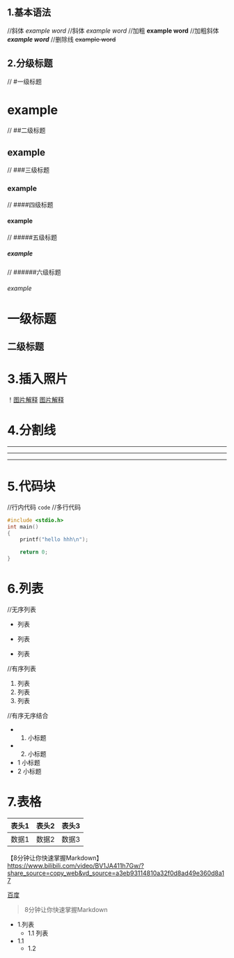 ## 1.基本语法
//斜体
*example word*
//斜体
_example word_
//加粗
**example word**
//加粗斜体
***example word***
//删除线
~~example word~~

## 2.分级标题
// #一级标题
# example
// ##二级标题
## example
// ###三级标题
### example
// ####四级标题
#### example
// #####五级标题
##### example
// ######六级标题
###### example

一级标题
===
二级标题
---

# 3.插入照片
！[图片解释](图片路径)
[图片解释](网页图片链接)

# 4.分割线
---
***
___

# 5.代码块
//行内代码
`code`
//多行代码
```c
#include <stdio.h>
int main()
{
    printf("hello hhh\n");

    return 0;
}
```

# 6.列表
//无序列表
* 列表
- 列表
+ 列表

//有序列表
1. 列表
2. 列表
3. 列表

//有序无序结合
* 1. 小标题
* 2. 小标题
* 1 小标题
* 2 小标题

# 7.表格
表头1|表头2|表头3
-|-|-
数据1|数据2|数据3




【8分钟让你快速掌握Markdown】 https://www.bilibili.com/video/BV1JA411h7Gw/?share_source=copy_web&vd_source=a3eb93114810a32f0d8ad49e360d8a17


[百度](http://baidu.com)

>8分钟让你快速掌握Markdown

* 1.列表
   * 1.1 列表
* 1.1
   + 1.2 






